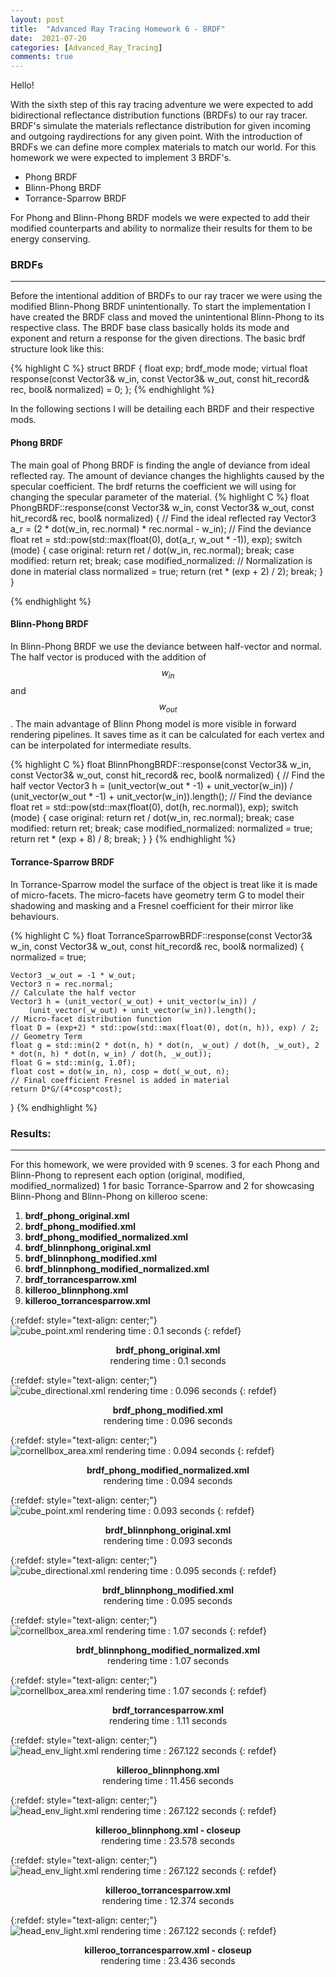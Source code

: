 ```yaml
---
layout: post
title:  "Advanced Ray Tracing Homework 6 - BRDF"
date:  2021-07-20
categories: [Advanced_Ray_Tracing]
comments: true
---
```


Hello!

With the sixth step of this ray tracing adventure we were expected to add bidirectional reflectance distribution functions (BRDFs) to our ray tracer. BRDF's simulate the materials reflectance distribution for given incoming and outgoing raydirections for any given point. With the introduction of BRDFs we can define more complex materials to match our world. For this homework we were expected to implement 3 BRDF's.

- Phong BRDF
- Blinn-Phong BRDF 
- Torrance-Sparrow BRDF

For Phong and Blinn-Phong BRDF models we were expected to add their modified counterparts and ability to normalize their results for them to be energy conserving.

### BRDFs
______________________________
Before the intentional addition of BRDFs to our ray tracer we were using the modified Blinn-Phong BRDF unintentionally. To start the implementation I have created the BRDF class and moved the unintentional Blinn-Phong to its respective class. The BRDF base class basically holds its mode and exponent and return a response for the given directions. The basic brdf structure look like this:

{% highlight C %}
struct BRDF
{
    float exp;
    brdf_mode mode;
    virtual float response(const Vector3& w_in, const Vector3& w_out, const hit_record& rec, bool& normalized) = 0;
};
{% endhighlight %}

In the following sections I will be detailing each BRDF and their respective mods.
#### Phong BRDF
The main goal of Phong BRDF is finding the angle of deviance from ideal reflected ray. The amount of deviance changes the highlights caused by the specular coefficient. The brdf returns the coefficient we will using for changing the specular parameter of the material.
{% highlight C %}
float PhongBRDF::response(const Vector3& w_in, const Vector3& w_out, const hit_record& rec, bool& normalized)
{
    // Find the ideal reflected ray
    Vector3 a_r = (2 * dot(w_in, rec.normal) * rec.normal - w_in);
    // Find the deviance
    float ret = std::pow(std::max(float(0), dot(a_r, w_out * -1)), exp);
    switch (mode)
    {
    case original:
        return ret / dot(w_in, rec.normal);
        break;
    case modified:
        return ret;
        break;
    case modified_normalized:
        // Normalization is done in material class
        normalized = true;
        return (ret * (exp + 2) / 2);
        break;
    }
}

{% endhighlight %}

#### Blinn-Phong BRDF

In Blinn-Phong BRDF we use the deviance between half-vector and normal. The half vector is produced with the addition of $$w_{in}$$ and $$w_{out}$$. The main advantage of Blinn Phong model is more visible in forward rendering pipelines. It saves time as it can be calculated for each vertex and can be interpolated for intermediate results.

{% highlight C %}
float BlinnPhongBRDF::response(const Vector3& w_in, const Vector3& w_out, const hit_record& rec, bool& normalized)
{
    // Find the half vector
    Vector3 h = (unit_vector(w_out * -1) + unit_vector(w_in)) /
        (unit_vector(w_out * -1) + unit_vector(w_in)).length();
    // Find the deviance
    float ret = std::pow(std::max(float(0), dot(h, rec.normal)), exp);
    switch (mode)
    {
    case original:
        return ret / dot(w_in, rec.normal);
        break;
    case modified:
        return ret;
        break;
    case modified_normalized:
        normalized = true;
        return ret * (exp + 8) / 8;
        break;
    }
}
{% endhighlight %}

#### Torrance-Sparrow BRDF

In Torrance-Sparrow model the surface of the object is treat like it is made of micro-facets. The micro-facets have geometry term G to model their shadowing and masking and a Fresnel coefficient for their mirror like behaviours.

{% highlight C %}
float TorranceSparrowBRDF::response(const Vector3& w_in, const Vector3& w_out, const hit_record& rec, bool& normalized)
{
    normalized = true;

    Vector3 _w_out = -1 * w_out;
    Vector3 n = rec.normal;
    // Calculate the half vector
    Vector3 h = (unit_vector(_w_out) + unit_vector(w_in)) /
        (unit_vector(_w_out) + unit_vector(w_in)).length();
    // Micro-facet distribution function
    float D = (exp+2) * std::pow(std::max(float(0), dot(n, h)), exp) / 2;
    // Geometry Term
    float g = std::min(2 * dot(n, h) * dot(n, _w_out) / dot(h, _w_out), 2 * dot(n, h) * dot(n, w_in) / dot(h, _w_out));
    float G = std::min(g, 1.0f);
    float cost = dot(w_in, n), cosp = dot(_w_out, n);
    // Final coefficient Fresnel is added in material
    return D*G/(4*cosp*cost);
}
{% endhighlight %}
### Results:
_______________________________

For this homework, we were provided with 9 scenes. 3 for each Phong and Blinn-Phong to represent each option (original, modified, modified_normalized) 1 for basic Torrance-Sparrow and 2 for showcasing Blinn-Phong and Blinn-Phong on killeroo scene:
1. **brdf_phong_original.xml** 
2. **brdf_phong_modified.xml**
3. **brdf_phong_modified_normalized.xml**
4. **brdf_blinnphong_original.xml**
5. **brdf_blinnphong_modified.xml** 
6. **brdf_blinnphong_modified_normalized.xml** 
7. **brdf_torrancesparrow.xml** 
8. **killeroo_blinnphong.xml**
9. **killeroo_torrancesparrow.xml**

{:refdef: style="text-align: center;"}
![cube_point.xml rendering time : 0.1 seconds](/assets/img/advanced_ray_tracing_hw6/final/brdf_phong_original.png)
{: refdef}
<center><b> brdf_phong_original.xml </b></center>
<center>rendering time : 0.1 seconds </center>

{:refdef: style="text-align: center;"}
![cube_directional.xml rendering time : 0.096 seconds](/assets/img/advanced_ray_tracing_hw6/final/brdf_phong_modified.png)
{: refdef}
<center><b> brdf_phong_modified.xml </b></center>
<center>rendering time : 0.096 seconds </center>

{:refdef: style="text-align: center;"}
![cornellbox_area.xml rendering time : 0.094 seconds](/assets/img/advanced_ray_tracing_hw6/final/brdf_phong_modified_normalized.png)
{: refdef}
<center><b> brdf_phong_modified_normalized.xml </b></center>
<center>rendering time : 0.094 seconds </center>

{:refdef: style="text-align: center;"}
![cube_point.xml rendering time : 0.093 seconds](/assets/img/advanced_ray_tracing_hw6/final/brdf_blinnphong_original.png)
{: refdef}
<center><b> brdf_blinnphong_original.xml </b></center>
<center>rendering time : 0.093 seconds </center>

{:refdef: style="text-align: center;"}
![cube_directional.xml rendering time : 0.095 seconds](/assets/img/advanced_ray_tracing_hw6/final/brdf_blinnphong_modified.png)
{: refdef}
<center><b> brdf_blinnphong_modified.xml </b></center>
<center>rendering time : 0.095 seconds </center>

{:refdef: style="text-align: center;"}
![cornellbox_area.xml rendering time : 1.07 seconds](/assets/img/advanced_ray_tracing_hw6/final/brdf_blinnphong_modified_normalized.png)
{: refdef}
<center><b> brdf_blinnphong_modified_normalized.xml </b></center>
<center>rendering time : 1.07 seconds </center>

{:refdef: style="text-align: center;"}
![cornellbox_area.xml rendering time : 1.07 seconds](/assets/img/advanced_ray_tracing_hw6/final/brdf_torrancesparrow.png)
{: refdef}
<center><b> brdf_torrancesparrow.xml </b></center>
<center>rendering time : 1.11 seconds </center>

{:refdef: style="text-align: center;"}
![head_env_light.xml rendering time : 267.122 seconds](/assets/img/advanced_ray_tracing_hw6/final/killeroo_blinnphong.png)
{: refdef}
<center><b> killeroo_blinnphong.xml </b></center>
<center>rendering time : 11.456 seconds </center>

{:refdef: style="text-align: center;"}
![head_env_light.xml rendering time : 267.122 seconds](/assets/img/advanced_ray_tracing_hw6/final/killeroo_blinnphong_closeup.png)
{: refdef}
<center><b> killeroo_blinnphong.xml - closeup </b></center>
<center>rendering time : 23.578 seconds </center>

{:refdef: style="text-align: center;"}
![head_env_light.xml rendering time : 267.122 seconds](/assets/img/advanced_ray_tracing_hw6/final/killeroo_torrancesparrow.png)
{: refdef}
<center><b> killeroo_torrancesparrow.xml </b></center>
<center>rendering time : 12.374 seconds </center>

{:refdef: style="text-align: center;"}
![head_env_light.xml rendering time : 267.122 seconds](/assets/img/advanced_ray_tracing_hw6/final/killeroo_torrancesparrow_closeup.png)
{: refdef}
<center><b> killeroo_torrancesparrow.xml - closeup </b></center>
<center>rendering time : 23.436 seconds </center>



